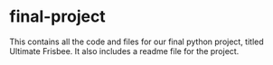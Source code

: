 # final-project
This contains all the code and files for our final python project, titled Ultimate Frisbee. It also includes a readme file for the project. 

